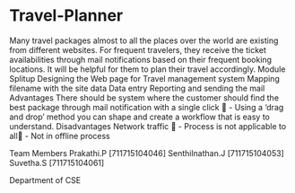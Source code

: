 # Travel-Planner
Many travel packages almost to all the places over the world are existing from different websites. For frequent travelers, they receive the ticket availabilities through mail notifications based on their frequent booking locations. It will be helpful for them to plan their travel accordingly.
Module Splitup
Designing the  Web page for Travel management system
Mapping filename with the site data
Data entry
Reporting and sending the mail
Advantages
There should be system where the customer should find   the best package through mail notification with a single click   - Using a ‘drag and drop’ method you can shape and create a workflow that is easy to understand.
Disadvantages
Network traffic           -  Process is not applicable to all          -  Not in offline process 

Team Members
 Prakathi.P          [711715104046]
 Senthilnathan.J     [711715104053]
 Suvetha.S           [711715104061]
 
 Department of CSE

